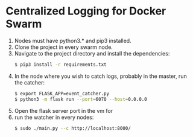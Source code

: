 # Centralized Logging for Docker Swarm

1. Nodes must have python3.*  and pip3 installed.
2. Clone the project in every swarm node.
3. Navigate to the project directory and install the dependencies:
    ```bash
    $ pip3 install -r requirements.txt
    ```
4. In the node where you wish to catch logs, probably in the master, run the catcher:
    ```bash
    $ export FLASK_APP=event_catcher.py
    $ python3 -m flask run --port=6070 --host=0.0.0.0
    ```
5. Open the flask server port in the vm for 
6. run the watcher in every nodes:
    ```bash
    $ sudo ./main.py --c http://localhost:8000/
    ```